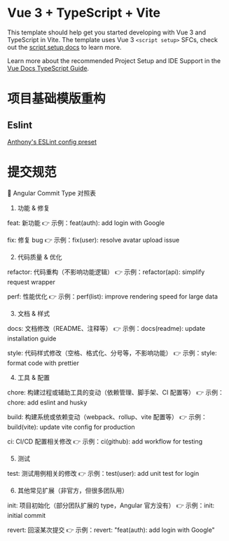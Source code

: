 # Vue 3 + TypeScript + Vite

This template should help get you started developing with Vue 3 and TypeScript in Vite. The template uses Vue 3 `<script setup>` SFCs, check out the [script setup docs](https://v3.vuejs.org/api/sfc-script-setup.html#sfc-script-setup) to learn more.

Learn more about the recommended Project Setup and IDE Support in the [Vue Docs TypeScript Guide](https://vuejs.org/guide/typescript/overview.html#project-setup).

# 项目基础模版重构

## Eslint

[Anthony's ESLint config preset](https://github.com/antfu/eslint-config)

# 提交规范

🌱 Angular Commit Type 对照表

1. 功能 & 修复

feat: 新功能
👉 示例：feat(auth): add login with Google

fix: 修复 bug
👉 示例：fix(user): resolve avatar upload issue

2. 代码质量 & 优化

refactor: 代码重构（不影响功能逻辑）
👉 示例：refactor(api): simplify request wrapper

perf: 性能优化
👉 示例：perf(list): improve rendering speed for large data

3. 文档 & 样式

docs: 文档修改（README、注释等）
👉 示例：docs(readme): update installation guide

style: 代码样式修改（空格、格式化、分号等，不影响功能）
👉 示例：style: format code with prettier

4. 工具 & 配置

chore: 构建过程或辅助工具的变动（依赖管理、脚手架、CI 配置等）
👉 示例：chore: add eslint and husky

build: 构建系统或依赖变动（webpack、rollup、vite 配置等）
👉 示例：build(vite): update vite config for production

ci: CI/CD 配置相关修改
👉 示例：ci(github): add workflow for testing

5. 测试

test: 测试用例相关的修改
👉 示例：test(user): add unit test for login

6. 其他常见扩展（非官方，但很多团队用）

init: 项目初始化（部分团队扩展的 type，Angular 官方没有）
👉 示例：init: initial commit

revert: 回滚某次提交
👉 示例：revert: "feat(auth): add login with Google"

